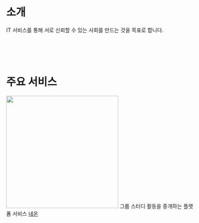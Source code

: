 # 소개

IT 서비스를 통해 서로 신뢰할 수 있는 사회를 만드는 것을 목표로 합니다.
</br></br></br></br></br>

# 주요 서비스

<img src="https://file.notion.so/f/f/77f2e150-05f9-42c4-8a23-b656b39df0bf/67c28ccb-7062-42ad-b757-c72675cf2fea/neon-logo-sky-lg.png?table=block&id=f8777a52-9adc-4ae9-997a-1ae26fca172c&spaceId=77f2e150-05f9-42c4-8a23-b656b39df0bf&expirationTimestamp=1725278400000&signature=nhPAR14VdXRHiZ3txPTKdxnf_wEy2zyzG6qJscmhAdA&downloadName=neon-logo-sky-lg.png" width="300px">
그룹 스터디 활동을 중개하는 플랫폼 서비스 
<a href="https://neon7.site/" target="_blank" rel="noopener noreferrer">네온</a>
</br></br></br></br></br>
